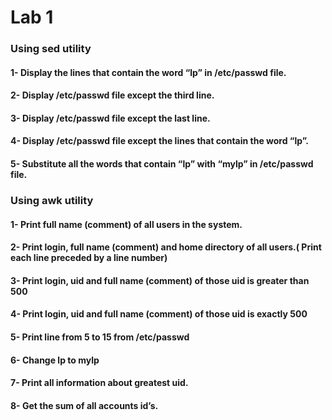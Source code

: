 # Lab 1

### Using sed utility
#### 1- Display the lines that contain the word “lp” in /etc/passwd file.
#### 2- Display /etc/passwd file except the third line.
#### 3- Display /etc/passwd file except the last line.
#### 4- Display /etc/passwd file except the lines that contain the word “lp”.
#### 5- Substitute all the words that contain “lp” with “mylp” in /etc/passwd file.
### Using awk utility
#### 1- Print full name (comment) of all users in the system.
#### 2- Print login, full name (comment) and home directory of all users.( Print each line preceded by a line number)
#### 3- Print login, uid and full name (comment) of those uid is greater than 500
#### 4- Print login, uid and full name (comment) of those uid is exactly 500
#### 5- Print line from 5 to 15 from /etc/passwd
#### 6- Change lp to mylp
#### 7- Print all information about greatest uid.
#### 8- Get the sum of all accounts id’s.
